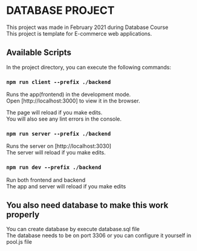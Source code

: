 # DATABASE PROJECT

This project was made in February 2021 during Database Course\
This project is template for E-commerce web applications.

## Available Scripts

In the project directory, you can execute the following commands:
### `npm run client --prefix ./backend`

Runs the app(frontend) in the development mode.\
Open [http://localhost:3000] to view it in the browser.

The page will reload if you make edits.\
You will also see any lint errors in the console.

### `npm run server --prefix ./backend`

Runs the server on [http://localhost:3030]\
The server will reload if you make edits.

### `npm run dev --prefix ./backend`

Run both frontend and backend\
The app and server will reload if you make edits

## You also need database to make this work properly
You can create database by execute database.sql file\
The database needs to be on port 3306
or you can configure it yourself in pool.js file
